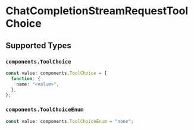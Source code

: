 # ChatCompletionStreamRequestToolChoice


## Supported Types

### `components.ToolChoice`

```typescript
const value: components.ToolChoice = {
  function: {
    name: "<value>",
  },
};
```

### `components.ToolChoiceEnum`

```typescript
const value: components.ToolChoiceEnum = "none";
```

